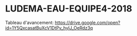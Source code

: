 # LUDEMA-EAU-EQUIPE4-2018

Tableau d'avancement: https://drive.google.com/open?id=1Y5QxcasatBuXcV1DtPv_hyIJ_OeRdz3q

